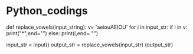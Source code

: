 # Python_codings
def replace_vowels(input_string):
    v= 'aeiouAEIOU'
    for i in input_str:
        if i in v:
            print("*",end="")
        else:
            print(i,end= "")


input_str = input()
output_str = replace_vowels(input_str)
(output_str)
